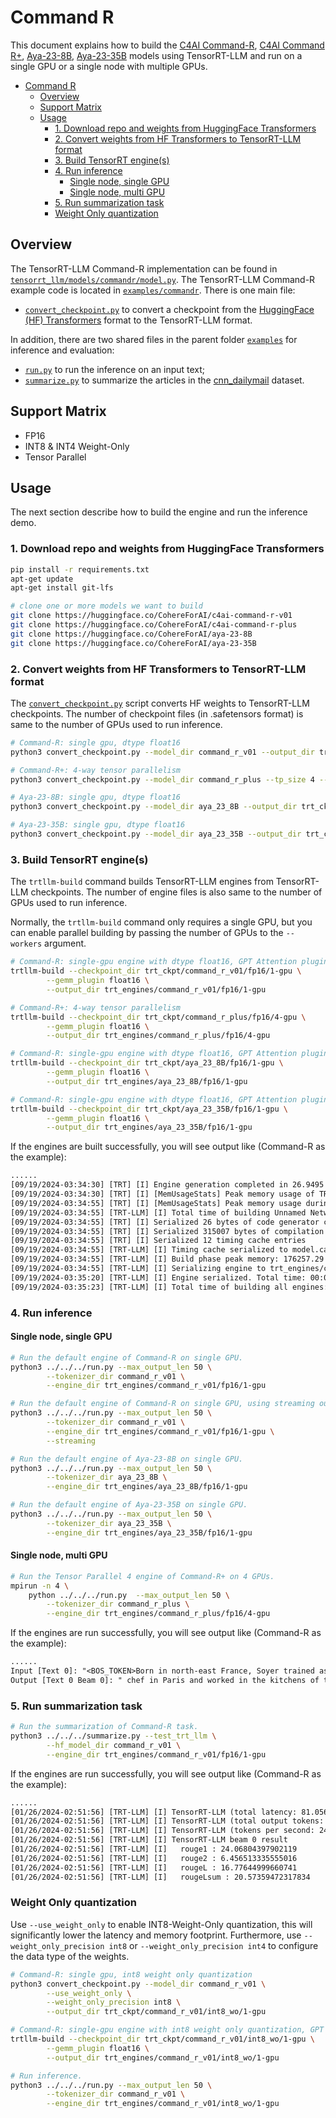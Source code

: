 # Command R

This document explains how to build the [C4AI Command-R](https://huggingface.co/CohereForAI/c4ai-command-r-v01), [C4AI Command R+](https://huggingface.co/CohereForAI/c4ai-command-r-plus), [Aya-23-8B](https://huggingface.co/CohereForAI/aya-23-8B), [Aya-23-35B](https://huggingface.co/CohereForAI/aya-23-35B) models using TensorRT-LLM and run on a single GPU or a single node with multiple GPUs.

- [Command R](#Command-R)
  - [Overview](#overview)
  - [Support Matrix](#support-matrix)
  - [Usage](#usage)
    - [1. Download repo and weights from HuggingFace Transformers](#1-download-repo-and-weights-from-huggingface-transformers)
    - [2. Convert weights from HF Transformers to TensorRT-LLM format](#2-convert-weights-from-hf-transformers-to-tensorrt-llm-format)
    - [3. Build TensorRT engine(s)](#3-build-tensorrt-engines)
    - [4. Run inference](#4-run-inference)
      - [Single node, single GPU](#single-node-single-gpu)
      - [Single node, multi GPU](#single-node-multi-gpu)
    - [5. Run summarization task](#5-run-summarization-task)
    - [Weight Only quantization](#weight-only-quantization)


## Overview

The TensorRT-LLM Command-R implementation can be found in [`tensorrt_llm/models/commandr/model.py`](../../../../tensorrt_llm/models/commandr/model.py).
The TensorRT-LLM Command-R example code is located in [`examples/commandr`](./). There is one main file:

* [`convert_checkpoint.py`](./convert_checkpoint.py) to convert a checkpoint from the [HuggingFace (HF) Transformers](https://github.com/huggingface/transformers) format to the TensorRT-LLM format.

In addition, there are two shared files in the parent folder [`examples`](../../../) for inference and evaluation:

* [`run.py`](../../../run.py) to run the inference on an input text;
* [`summarize.py`](../../../summarize.py) to summarize the articles in the [cnn_dailymail](https://huggingface.co/datasets/cnn_dailymail) dataset.

## Support Matrix

  * FP16
  * INT8 & INT4 Weight-Only
  * Tensor Parallel

## Usage

The next section describe how to build the engine and run the inference demo.

### 1. Download repo and weights from HuggingFace Transformers

```bash
pip install -r requirements.txt
apt-get update
apt-get install git-lfs

# clone one or more models we want to build
git clone https://huggingface.co/CohereForAI/c4ai-command-r-v01         command_r_v01
git clone https://huggingface.co/CohereForAI/c4ai-command-r-plus        command_r_plus
git clone https://huggingface.co/CohereForAI/aya-23-8B                  aya_23_8B
git clone https://huggingface.co/CohereForAI/aya-23-35B                 aya_23_35B
```

### 2. Convert weights from HF Transformers to TensorRT-LLM format

The [`convert_checkpoint.py`](./convert_checkpoint.py) script converts HF weights to TensorRT-LLM checkpoints. The number of checkpoint files (in .safetensors format) is same to the number of GPUs used to run inference.

```bash
# Command-R: single gpu, dtype float16
python3 convert_checkpoint.py --model_dir command_r_v01 --output_dir trt_ckpt/command_r_v01/fp16/1-gpu

# Command-R+: 4-way tensor parallelism
python3 convert_checkpoint.py --model_dir command_r_plus --tp_size 4 --output_dir trt_ckpt/command_r_plus/fp16/4-gpu

# Aya-23-8B: single gpu, dtype float16
python3 convert_checkpoint.py --model_dir aya_23_8B --output_dir trt_ckpt/aya_23_8B/fp16/1-gpu

# Aya-23-35B: single gpu, dtype float16
python3 convert_checkpoint.py --model_dir aya_23_35B --output_dir trt_ckpt/aya_23_35B/fp16/1-gpu
```

### 3. Build TensorRT engine(s)

The `trtllm-build` command builds TensorRT-LLM engines from TensorRT-LLM checkpoints. The number of engine files is also same to the number of GPUs used to run inference.

Normally, the `trtllm-build` command only requires a single GPU, but you can enable parallel building by passing the number of GPUs to the `--workers` argument.

```bash
# Command-R: single-gpu engine with dtype float16, GPT Attention plugin, Gemm plugin
trtllm-build --checkpoint_dir trt_ckpt/command_r_v01/fp16/1-gpu \
        --gemm_plugin float16 \
        --output_dir trt_engines/command_r_v01/fp16/1-gpu

# Command-R+: 4-way tensor parallelism
trtllm-build --checkpoint_dir trt_ckpt/command_r_plus/fp16/4-gpu \
        --gemm_plugin float16 \
        --output_dir trt_engines/command_r_plus/fp16/4-gpu

# Command-R: single-gpu engine with dtype float16, GPT Attention plugin, Gemm plugin
trtllm-build --checkpoint_dir trt_ckpt/aya_23_8B/fp16/1-gpu \
        --gemm_plugin float16 \
        --output_dir trt_engines/aya_23_8B/fp16/1-gpu

# Command-R: single-gpu engine with dtype float16, GPT Attention plugin, Gemm plugin
trtllm-build --checkpoint_dir trt_ckpt/aya_23_35B/fp16/1-gpu \
        --gemm_plugin float16 \
        --output_dir trt_engines/aya_23_35B/fp16/1-gpu
```

If the engines are built successfully, you will see output like (Command-R as the example):

```txt
......
[09/19/2024-03:34:30] [TRT] [I] Engine generation completed in 26.9495 seconds.
[09/19/2024-03:34:30] [TRT] [I] [MemUsageStats] Peak memory usage of TRT CPU/GPU memory allocators: CPU 4 MiB, GPU 70725 MiB
[09/19/2024-03:34:55] [TRT] [I] [MemUsageStats] Peak memory usage during Engine building and serialization: CPU: 176260 MiB
[09/19/2024-03:34:55] [TRT-LLM] [I] Total time of building Unnamed Network 0: 00:00:52
[09/19/2024-03:34:55] [TRT] [I] Serialized 26 bytes of code generator cache.
[09/19/2024-03:34:55] [TRT] [I] Serialized 315007 bytes of compilation cache.
[09/19/2024-03:34:55] [TRT] [I] Serialized 12 timing cache entries
[09/19/2024-03:34:55] [TRT-LLM] [I] Timing cache serialized to model.cache
[09/19/2024-03:34:55] [TRT-LLM] [I] Build phase peak memory: 176257.29 MB, children: 17.65 MB
[09/19/2024-03:34:55] [TRT-LLM] [I] Serializing engine to trt_engines/command_r_v01/fp16/1-gpu/rank0.engine...
[09/19/2024-03:35:20] [TRT-LLM] [I] Engine serialized. Total time: 00:00:25
[09/19/2024-03:35:23] [TRT-LLM] [I] Total time of building all engines: 00:01:47
```

### 4. Run inference

#### Single node, single GPU

```bash
# Run the default engine of Command-R on single GPU.
python3 ../../../run.py --max_output_len 50 \
        --tokenizer_dir command_r_v01 \
        --engine_dir trt_engines/command_r_v01/fp16/1-gpu

# Run the default engine of Command-R on single GPU, using streaming output.
python3 ../../../run.py --max_output_len 50 \
        --tokenizer_dir command_r_v01 \
        --engine_dir trt_engines/command_r_v01/fp16/1-gpu \
        --streaming

# Run the default engine of Aya-23-8B on single GPU.
python3 ../../../run.py --max_output_len 50 \
        --tokenizer_dir aya_23_8B \
        --engine_dir trt_engines/aya_23_8B/fp16/1-gpu

# Run the default engine of Aya-23-35B on single GPU.
python3 ../../../run.py --max_output_len 50 \
        --tokenizer_dir aya_23_35B \
        --engine_dir trt_engines/aya_23_35B/fp16/1-gpu
```

#### Single node, multi GPU

```bash
# Run the Tensor Parallel 4 engine of Command-R+ on 4 GPUs.
mpirun -n 4 \
    python ../../../run.py  --max_output_len 50 \
        --tokenizer_dir command_r_plus \
        --engine_dir trt_engines/command_r_plus/fp16/4-gpu
```

If the engines are run successfully, you will see output like (Command-R as the example):

```txt
......
Input [Text 0]: "<BOS_TOKEN>Born in north-east France, Soyer trained as a"
Output [Text 0 Beam 0]: " chef in Paris and worked in the kitchens of the French royal family. He came to England in 1814 and worked in a number of London hotels and restaurants, including the Reform Club and the London Tavern. He also opened his own restaurant"
```

### 5. Run summarization task

```bash
# Run the summarization of Command-R task.
python3 ../../../summarize.py --test_trt_llm \
        --hf_model_dir command_r_v01 \
        --engine_dir trt_engines/command_r_v01/fp16/1-gpu
```

If the engines are run successfully, you will see output like (Command-R as the example):

```txt
......
[01/26/2024-02:51:56] [TRT-LLM] [I] TensorRT-LLM (total latency: 81.05689692497253 sec)
[01/26/2024-02:51:56] [TRT-LLM] [I] TensorRT-LLM (total output tokens: 2000)
[01/26/2024-02:51:56] [TRT-LLM] [I] TensorRT-LLM (tokens per second: 24.67402621952367)
[01/26/2024-02:51:56] [TRT-LLM] [I] TensorRT-LLM beam 0 result
[01/26/2024-02:51:56] [TRT-LLM] [I]   rouge1 : 24.06804397902119
[01/26/2024-02:51:56] [TRT-LLM] [I]   rouge2 : 6.456513335555016
[01/26/2024-02:51:56] [TRT-LLM] [I]   rougeL : 16.77644999660741
[01/26/2024-02:51:56] [TRT-LLM] [I]   rougeLsum : 20.57359472317834
```

### Weight Only quantization

Use `--use_weight_only` to enable INT8-Weight-Only quantization, this will significantly lower the latency and memory footprint. Furthermore, use `--weight_only_precision int8` or `--weight_only_precision int4` to configure the data type of the weights.

```bash
# Command-R: single gpu, int8 weight only quantization
python3 convert_checkpoint.py --model_dir command_r_v01 \
        --use_weight_only \
        --weight_only_precision int8 \
        --output_dir trt_ckpt/command_r_v01/int8_wo/1-gpu

# Command-R: single-gpu engine with int8 weight only quantization, GPT Attention plugin, Gemm plugin
trtllm-build --checkpoint_dir trt_ckpt/command_r_v01/int8_wo/1-gpu \
        --gemm_plugin float16 \
        --output_dir trt_engines/command_r_v01/int8_wo/1-gpu

# Run inference.
python3 ../../../run.py --max_output_len 50 \
        --tokenizer_dir command_r_v01 \
        --engine_dir trt_engines/command_r_v01/int8_wo/1-gpu
```
